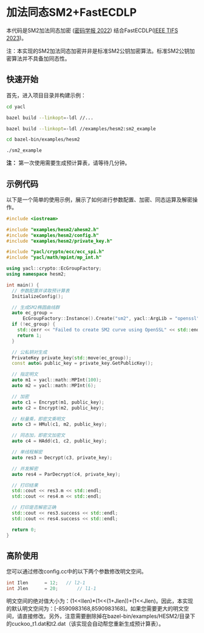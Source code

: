# 加法同态SM2+FastECDLP

本代码是SM2加法同态加密 ([密码学报 2022](http://www.jcr.cacrnet.org.cn/CN/10.13868/j.cnki.jcr.000532)) 结合FastECDLP([IEEE TIFS 2023](https://ieeexplore.ieee.org/document/10145804))。

注：本实现的SM2加法同态加密并非是标准SM2公钥加密算法。标准SM2公钥加密算法并不具备加同态性。

## 快速开始

首先，进入项目目录并构建示例：

```bash
cd yacl

bazel build --linkopt=-ldl //...

bazel build --linkopt=-ldl //examples/hesm2:sm2_example

cd bazel-bin/examples/hesm2

./sm2_example
```

**注：** 第一次使用需要生成预计算表，请等待几分钟。

## 示例代码

以下是一个简单的使用示例，展示了如何进行参数配置、加密、同态运算及解密操作。

```cpp
#include <iostream>

#include "examples/hesm2/ahesm2.h"
#include "examples/hesm2/config.h"
#include "examples/hesm2/private_key.h"

#include "yacl/crypto/ecc/ecc_spi.h"
#include "yacl/math/mpint/mp_int.h"

using yacl::crypto::EcGroupFactory;
using namespace hesm2;

int main() {
  // 参数配置并读取预计算表
  InitializeConfig();

  // 生成SM2椭圆曲线群
  auto ec_group =
      EcGroupFactory::Instance().Create("sm2", yacl::ArgLib = "openssl");
  if (!ec_group) {
    std::cerr << "Failed to create SM2 curve using OpenSSL" << std::endl;
    return 1;
  }

  // 公私钥对生成
  PrivateKey private_key(std::move(ec_group));
  const auto& public_key = private_key.GetPublicKey();

  // 指定明文
  auto m1 = yacl::math::MPInt(100);
  auto m2 = yacl::math::MPInt(6);

  // 加密
  auto c1 = Encrypt(m1, public_key);
  auto c2 = Encrypt(m2, public_key);

  // 标量乘，即密文乘明文
  auto c3 = HMul(c1, m2, public_key);

  // 同态加，即密文加密文
  auto c4 = HAdd(c1, c2, public_key);

  // 单线程解密
  auto res3 = Decrypt(c3, private_key);

  // 并发解密
  auto res4 = ParDecrypt(c4, private_key);

  // 打印结果
  std::cout << res3.m << std::endl;
  std::cout << res4.m << std::endl;

  // 打印是否解密正确
  std::cout << res3.success << std::endl;
  std::cout << res4.success << std::endl;

  return 0;
}
```

## 高阶使用

您可以通过修改config.cc中的以下两个参数修改明文空间。

```cpp
int Ilen      = 12;   // l2-1
int Jlen      = 20;       // l1-1
```

明文空间的绝对值大小为：(1<<Ilen)*(1<<(1+Jlen))+(1<<Jlen)。因此，本实现的默认明文空间为：[-8590983168,8590983168]。如果您需要更大的明文空间，请直接修改。另外，注意需要删除掉在bazel-bin/examples/HESM2/目录下的cuckoo_t1.dat和t2.dat（该实现会自动帮您重新生成预计算表）。
